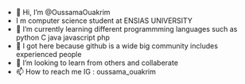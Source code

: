 - 👋 Hi, I’m @OussamaOuakrim
-  I m computer science student at ENSIAS UNIVERSITY
- 👀  I’m currently learning different programmming languages such as python C java javascript php 
- 🌱  I got here because github is a wide big community includes experienced people 
- 💞️  I’m looking to learn from others and collaberate 
- 📫 How to reach me IG : oussama_ouakrim
<!---
OussamaOuakrim/OussamaOuakrim is a ✨ special ✨ repository because its `README.md` (this file) appears on your GitHub profile.
You can click the Preview link to take a look at your changes.
--->
